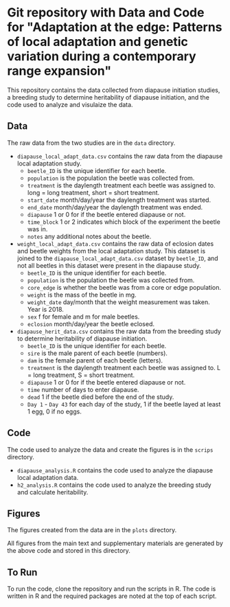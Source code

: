 Git repository with Data and Code for "Adaptation at the edge: Patterns of local adaptation and genetic variation during a contemporary range expansion"
=======================================

This repository contains the data collected from diapause initiation studies,
a breeding study to determine heritability of diapause initiation, 
and the code used to analyze and visulaize the data.


## Data

The raw data from the two studies are in the `data` directory. 

* `diapause_local_adapt_data.csv` contains the raw data from the diapause local adaptation study.
  - `beetle_ID` is the unique identifier for each beetle.
  - `population` is the population the beetle was collected from.
  - `treatment` is the daylength treatment each beetle was assigned to. long = long treatment, short = short treatment.
  - `start_date` month/day/year the daylength treatment was started.
  - `end_date` month/day/year the daylength treatment was ended.
  - `diapause` 1 or 0 for if the beetle entered diapause or not.
  - `time_block` 1 or 2 indicates which block of the experiment the beetle was in.
  - `notes` any additional notes about the beetle.
* `weight_local_adapt_data.csv` contains the raw data of eclosion dates and beetle weights from the
local adaptation study. This dataset is joined to the `diapause_local_adapt_data.csv` dataset by `beetle_ID`, 
and not all beetles in this dataset were present in the diapause study.
  - `beetle_ID` is the unique identifier for each beetle.
  - `population` is the population the beetle was collected from.
  - `core_edge` is whether the beetle was from a core or edge population.
  - `weight` is the mass of the beetle in mg.
  - `weight_date` day/month that the weight measurement was taken. Year is 2018.
  - `sex` f for female and m for male beetles.
  - `eclosion` month/day/year the beetle eclosed.
* `diapause_herit_data.csv` contains the raw data from the breeding study to determine heritability of diapause initiation.
  - `beetle_ID` is the unique identifier for each beetle.
  - `sire` is the male parent of each beetle (numbers).
  - `dam` is the female parent of each beetle (letters).
  - `treatment` is the daylength treatment each beetle was assigned to. L = long treatment, S = short treatment.
  - `diapause` 1 or 0 for if the beetle entered diapause or not.
  - `time` number of days to enter diapause.
  - `dead` 1 if the beetle died before the end of the study.
  - `Day 1` - `Day 43` for each day of the study, 1 if the beetle layed at least 1 egg, 0 if no eggs.
  
  
## Code

The code used to analyze the data and create the figures is in the `scrips` directory.

- `diapause_analysis.R` contains the code used to analyze the diapause local adaptation data.
- `h2_analysis.R` contains the code used to analyze the breeding study and calculate heritability.

## Figures

The figures created from the data are in the `plots` directory.

All figures from the main text and supplementary materials are generated by the above code
and stored in this directory.


## To Run

To run the code, clone the repository and run the scripts in R. The code is written in R and the required packages
are noted at the top of each script.